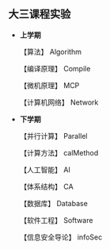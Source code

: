## 大三课程实验
- **上学期**

  【算法】			Algorithm

  【编译原理】		Compile

  【微机原理】		MCP

  【计算机网络】	Network

- **下学期**

  【并行计算】		Parallel

  【计算方法】		calMethod

  【人工智能】		AI

  【体系结构】		CA

  【数据库】		Database

  【软件工程】		Software

  【信息安全导论】	infoSec





